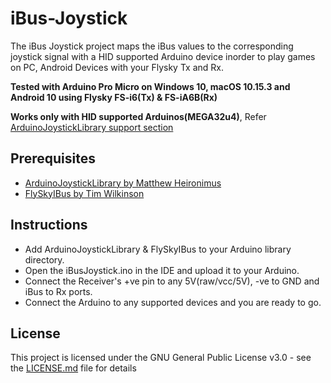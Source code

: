 # iBus-Joystick
The iBus Joystick project maps the iBus values to the corresponding joystick signal with a HID supported Arduino device inorder to play games on PC, Android Devices with your Flysky Tx and Rx.

 **Tested with Arduino Pro Micro on Windows 10, macOS 10.15.3 and Android 10 using Flysky FS-i6(Tx) & FS-iA6B(Rx)**

 **Works only with HID supported Arduinos(MEGA32u4)**,
 Refer [ArduinoJoystickLibrary support section ](https://github.com/MHeironimus/ArduinoJoystickLibrary/wiki/Supported-Boards)


## Prerequisites
* [ArduinoJoystickLibrary by Matthew Heironimus](https://github.com/MHeironimus/ArduinoJoystickLibrary)
* [FlySkyIBus by Tim Wilkinson](https://gitlab.com/timwilkinson/FlySkyIBus)


## Instructions
* Add ArduinoJoystickLibrary & FlySkyIBus to your Arduino library directory.
* Open the iBusJoystick.ino in the IDE and upload it to your Arduino.
* Connect the Receiver's +ve pin to any 5V(raw/vcc/5V), -ve to GND and iBus to Rx ports.
* Connect the Arduino to any supported devices and you are ready to go.

## License

This project is licensed under the GNU General Public License v3.0 - see the [LICENSE.md](LICENSE.md) file for details







